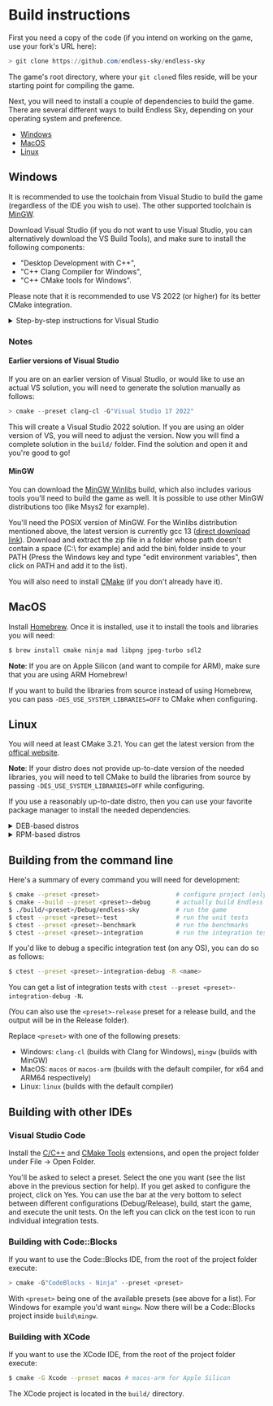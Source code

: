 # Build instructions

First you need a copy of the code (if you intend on working on the game, use your fork's URL here):

```powershell
> git clone https://github.com/endless-sky/endless-sky
```

The game's root directory, where your `git clone`d files reside, will be your starting point for compiling the game.

Next, you will need to install a couple of dependencies to build the game. There are several different ways to build Endless Sky, depending on your operating system and preference.

- [Windows](#windows)
- [MacOS](#macos)
- [Linux](#linux)

## Windows

It is recommended to use the toolchain from Visual Studio to build the game (regardless of the IDE you wish to use). The other supported toolchain is [MinGW](#mingw).

Download Visual Studio (if you do not want to use Visual Studio, you can alternatively download the VS Build Tools), and make sure to install the following components:

- "Desktop Development with C++",
- "C++ Clang Compiler for Windows",
- "C++ CMake tools for Windows".

Please note that it is recommended to use VS 2022 (or higher) for its better CMake integration.

<details>
<summary>Step-by-step instructions for Visual Studio</summary>

1. Open the repository's root folder using Visual Studio ("Open Folder")
2. Wait while Visual Studio loads everything. This may take a few minutes the first time, but should be relatively fast on subsequent loads.
3. On the toolbar you're able to choose between Debug and Release.
4. You might need to select the target to launch in the dropdown menu of the Run button (it's the one with the green arrow). Select "Endless Sky (build/.../)" (not the one with install).
5. Hit the Run button (F5) to build and run the game.
6. In the status window it will give a scrolling list of actions being completed. Wait until it states "Build Complete"
7. You'll find the executables and libraries located inside the build directory in the root folder.

</details>

### Notes

#### Earlier versions of Visual Studio

If you are on an earlier version of Visual Studio, or would like to use an actual VS solution, you will need to generate the solution manually as follows:

```powershell
> cmake --preset clang-cl -G"Visual Studio 17 2022"
```

This will create a Visual Studio 2022 solution. If you are using an older version of VS, you will need to adjust the version. Now you will find a complete solution in the `build/` folder. Find the solution and open it and you're good to go!

#### MinGW
  
You can download the [MinGW Winlibs](https://winlibs.com/#download-release) build, which also includes various tools you'll need to build the game as well. It is possible to use other MinGW distributions too (like Msys2 for example).

You'll need the POSIX version of MinGW. For the Winlibs distribution mentioned above, the latest version is currently gcc 13 ([direct download link](https://github.com/brechtsanders/winlibs_mingw/releases/download/13.2.0-16.0.6-11.0.0-ucrt-r1/winlibs-x86_64-posix-seh-gcc-13.2.0-mingw-w64ucrt-11.0.0-r1.zip)). Download and extract the zip file in a folder whose path doesn't contain a space (C:\ for example) and add the bin\ folder inside to your PATH (Press the Windows key and type "edit environment variables", then click on PATH and add it to the list).

You will also need to install [CMake](https://cmake.org/download/) (if you don't already have it).

## MacOS

Install [Homebrew](https://brew.sh). Once it is installed, use it to install the tools and libraries you will need:

```bash
$ brew install cmake ninja mad libpng jpeg-turbo sdl2
```

**Note**: If you are on Apple Silicon (and want to compile for ARM), make sure that you are using ARM Homebrew!

If you want to build the libraries from source instead of using Homebrew, you can pass `-DES_USE_SYSTEM_LIBRARIES=OFF` to CMake when configuring.

## Linux

You will need at least CMake 3.21. You can get the latest version from the [offical website](https://cmake.org/download/).

**Note**: If your distro does not provide up-to-date version of the needed libraries, you will need to tell CMake to build the libraries from source by passing `-DES_USE_SYSTEM_LIBRARIES=OFF` while configuring.

If you use a reasonably up-to-date distro, then you can use your favorite package manager to install the needed dependencies.

<details>
<summary>DEB-based distros</summary>

```
g++ cmake ninja-build libsdl2-dev libpng-dev libjpeg-dev libgl1-mesa-dev libglew-dev libopenal-dev libmad0-dev uuid-dev
```

</details>

<details>
<summary>RPM-based distros</summary>

```
gcc-c++ cmake ninja-build SDL2-devel libpng-devel libjpeg-turbo-devel mesa-libGL-devel glew-devel openal-soft-devel libmad-devel libuuid-devel
```

</details>

## Building from the command line

Here's a summary of every command you will need for development:

```bash
$ cmake --preset <preset>                     # configure project (only needs to be done once)
$ cmake --build --preset <preset>-debug       # actually build Endless Sky (as well as any tests)
$ ./build/<preset>/Debug/endless-sky          # run the game
$ ctest --preset <preset>-test                # run the unit tests
$ ctest --preset <preset>-benchmark           # run the benchmarks
$ ctest --preset <preset>-integration         # run the integration tests (Linux only)
```

If you'd like to debug a specific integration test (on any OS), you can do so as follows:

```bash
$ ctest --preset <preset>-integration-debug -R <name>
```

You can get a list of integration tests with `ctest --preset <preset>-integration-debug -N`.

(You can also use the `<preset>-release` preset for a release build, and the output will be in the Release folder).

Replace `<preset>` with one of the following presets:

- Windows: `clang-cl` (builds with Clang for Windows), `mingw` (builds with MinGW)
- MacOS: `macos` or `macos-arm` (builds with the default compiler, for x64 and ARM64 respectively)
- Linux: `linux` (builds with the default compiler)

## Building with other IDEs

### Visual Studio Code

Install the [C/C++](https://marketplace.visualstudio.com/items?itemName=ms-vscode.cpptools) and [CMake Tools](https://marketplace.visualstudio.com/items?itemName=ms-vscode.cmake-tools) extensions, and open the project folder under File -> Open Folder.

You'll be asked to select a preset. Select the one you want (see the list above in the previous section for help). If you get asked to configure the project, click on Yes. You can use the bar at the very bottom to select between different configurations (Debug/Release), build, start the game, and execute the unit tests. On the left you can click on the test icon to run individual integration tests.

### Building with Code::Blocks

If you want to use the Code::Blocks IDE, from the root of the project folder execute:

```powershell
> cmake -G"CodeBlocks - Ninja" --preset <preset>
```

With `<preset>` being one of the available presets (see above for a list). For Windows for example you'd want `mingw`. Now there will be a Code::Blocks project inside `build\mingw`.

### Building with XCode

If you want to use the XCode IDE, from the root of the project folder execute:

```bash
$ cmake -G Xcode --preset macos # macos-arm for Apple Silicon
```

The XCode project is located in the `build/` directory.
